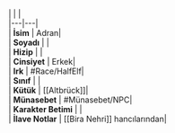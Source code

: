 |  |  |<br>|---|---|<br>| **İsim** | Adran|<br>| **Soyadı** | |<br>| **Hizip** | |<br>| **Cinsiyet** | Erkek|<br>| **Irk** | #Race/HalfElf|<br>| **Sınıf** | |<br>| **Kütük** | [[Altbrück]]|<br>| **Münasebet** | #Münasebet/NPC|<br>| **Karakter Betimi** | |<br>| **İlave Notlar** | [[Bira Nehri]] hancılarından|<br>